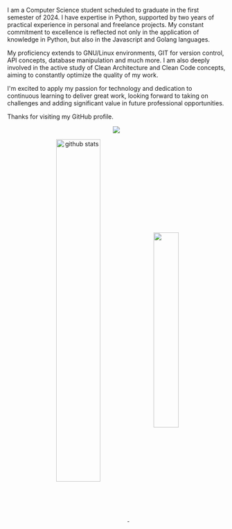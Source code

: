 


I am a Computer Science student scheduled to graduate in the first semester of 2024. I have expertise in Python, supported by two years of practical experience in personal and freelance projects. My constant commitment to excellence is reflected not only in the application of knowledge in Python, but also in the Javascript and Golang languages.

My proficiency extends to GNU/Linux environments, GIT for version control, API concepts, database manipulation and much more. I am also deeply involved in the active study of Clean Architecture and Clean Code concepts, aiming to constantly optimize the quality of my work.

I'm excited to apply my passion for technology and dedication to continuous learning to deliver great work, looking forward to taking on challenges and adding significant value in future professional opportunities.

Thanks for visiting my GitHub profile.
<p align="center">
  <a href="https://skillicons.dev">
    <img src="https://skillicons.dev/icons?i=python,go,javascript,c,css,html,django,flask,git,docker,mysql,postgres,redis,sqlite,nginx,jquery,ubuntu,linux,github,vscode,bash,sklearn" />
  </a>
</p>

<p align="center">
    <a target="_blank" href="https://github.com/wendersoon">
       <img src="https://github-readme-stats.vercel.app/api?username=wendersoon&show_icons=true&theme=gotham" alt="github stats" width="45%" align="center"/>
    </a>
    <a target="_blank" href="https://github.com/wendersoon">
        <img align="center" width="34%" src="https://github-readme-stats.vercel.app/api/top-langs/?username=wendersoon&show_icons=true&include_all_commits=true&count_private=true&layout=compact&theme=tokyonight"/>
    </a>
</p>


